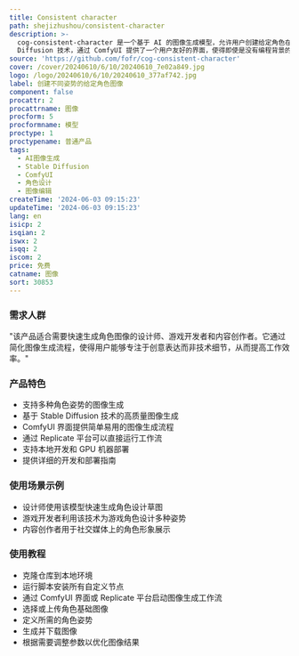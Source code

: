 ```yaml
---
title: Consistent character
path: shejizhushou/consistent-character
description: >-
  cog-consistent-character 是一个基于 AI 的图像生成模型，允许用户创建给定角色在不同姿势下的图像。它利用了 Stable
  Diffusion 技术，通过 ComfyUI 提供了一个用户友好的界面，使得即使是没有编程背景的用户也能轻松生成高质量的图像。
source: 'https://github.com/fofr/cog-consistent-character'
cover: /cover/20240610/6/10/20240610_7e02a849.jpg
logo: /logo/20240610/6/10/20240610_377af742.jpg
label: 创建不同姿势的给定角色图像
component: false
procattr: 2
procattrname: 图像
procform: 5
procformname: 模型
proctype: 1
proctypename: 普通产品
tags:
  - AI图像生成
  - Stable Diffusion
  - ComfyUI
  - 角色设计
  - 图像编辑
createTime: '2024-06-03 09:15:23'
updateTime: '2024-06-03 09:15:23'
lang: en
isicp: 2
isqian: 2
iswx: 2
isqq: 2
iscom: 2
price: 免费
catname: 图像
sort: 30853
---
```




### 需求人群
"该产品适合需要快速生成角色图像的设计师、游戏开发者和内容创作者。它通过简化图像生成流程，使得用户能够专注于创意表达而非技术细节，从而提高工作效率。"

### 产品特色
* 支持多种角色姿势的图像生成
* 基于 Stable Diffusion 技术的高质量图像生成
* ComfyUI 界面提供简单易用的图像生成流程
* 通过 Replicate 平台可以直接运行工作流
* 支持本地开发和 GPU 机器部署
* 提供详细的开发和部署指南

### 使用场景示例
* 设计师使用该模型快速生成角色设计草图
* 游戏开发者利用该技术为游戏角色设计多种姿势
* 内容创作者用于社交媒体上的角色形象展示

### 使用教程
* 克隆仓库到本地环境
* 运行脚本安装所有自定义节点
* 通过 ComfyUI 界面或 Replicate 平台启动图像生成工作流
* 选择或上传角色基础图像
* 定义所需的角色姿势
* 生成并下载图像
* 根据需要调整参数以优化图像结果

  

